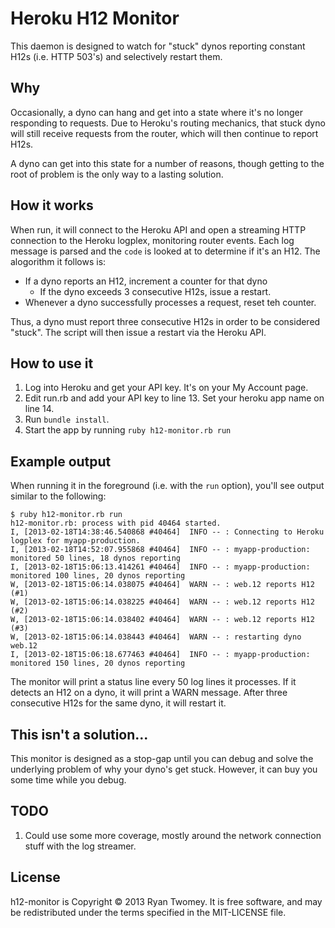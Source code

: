 # Heroku H12 Monitor

This daemon is designed to watch for "stuck" dynos reporting constant H12s (i.e. HTTP 503's) and selectively restart them.

## Why

Occasionally, a dyno can hang and get into a state where it's no longer responding to requests. Due to Heroku's routing mechanics, that stuck dyno will still receive requests from the router, which will then continue to report H12s.

A dyno can get into this state for a number of reasons, though getting to the root of problem is the only way to a lasting solution.

## How it works

When run, it will connect to the Heroku API and open a streaming HTTP connection to the Heroku logplex, monitoring router events. Each log message is parsed and the `code` is looked at to determine if it's an H12. The alogorithm it follows is:

  * If a dyno reports an H12, increment a counter for that dyno
    * If the dyno exceeds 3 consecutive H12s, issue a restart.
  * Whenever a dyno successfully processes a request, reset teh counter.

Thus, a dyno must report three consecutive H12s in order to be considered "stuck". The script will then issue a restart via the Heroku API.

## How to use it

1. Log into Heroku and get your API key. It's on your My Account page.
2. Edit run.rb and add your API key to line 13. Set your heroku app name on line 14.
3. Run `bundle install`.
4. Start the app by running `ruby h12-monitor.rb run`

## Example output

When running it in the foreground (i.e. with the `run` option), you'll see output similar to the following:

    $ ruby h12-monitor.rb run
    h12-monitor.rb: process with pid 40464 started.
    I, [2013-02-18T14:38:46.540868 #40464]  INFO -- : Connecting to Heroku logplex for myapp-production.
    I, [2013-02-18T14:52:07.955868 #40464]  INFO -- : myapp-production: monitored 50 lines, 18 dynos reporting
    I, [2013-02-18T15:06:13.414261 #40464]  INFO -- : myapp-production: monitored 100 lines, 20 dynos reporting
    W, [2013-02-18T15:06:14.038075 #40464]  WARN -- : web.12 reports H12 (#1)
    W, [2013-02-18T15:06:14.038225 #40464]  WARN -- : web.12 reports H12 (#2)
    W, [2013-02-18T15:06:14.038402 #40464]  WARN -- : web.12 reports H12 (#3)
    W, [2013-02-18T15:06:14.038443 #40464]  WARN -- : restarting dyno web.12
    I, [2013-02-18T15:06:18.677463 #40464]  INFO -- : myapp-production: monitored 150 lines, 20 dynos reporting

The monitor will print a status line every 50 log lines it processes. If it detects an H12 on a dyno, it will print a WARN message. After three consecutive H12s for the same dyno, it will restart it.

## This isn't a solution...

This monitor is designed as a stop-gap until you can debug and solve the underlying problem of why your dyno's get stuck. However, it can buy you some time while you debug.

## TODO

1. Could use some more coverage, mostly around the network connection stuff with the log streamer.

## License

h12-monitor is Copyright © 2013 Ryan Twomey. It is free software, and may be redistributed under the terms specified in the MIT-LICENSE file.
